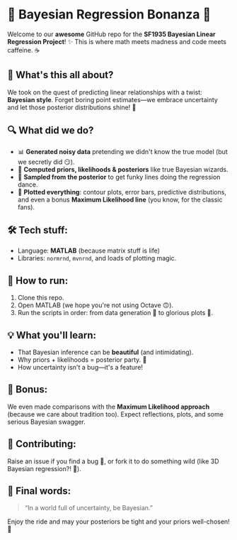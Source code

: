 # 🎯 Bayesian Regression Bonanza 🚀

Welcome to our **awesome** GitHub repo for the **SF1935 Bayesian Linear Regression Project**! ✨ This is where math meets madness and code meets caffeine. ☕

## 🧠 What's this all about?
We took on the quest of predicting linear relationships with a twist: **Bayesian style**. Forget boring point estimates—we embrace uncertainty and let those posterior distributions shine! 🌈

## 🔍 What did we do?
- 📊 **Generated noisy data** pretending we didn't know the true model (but we secretly did 😏).
- 🔮 **Computed priors, likelihoods & posteriors** like true Bayesian wizards.
- 🎲 **Sampled from the posterior** to get funky lines doing the regression dance.
- 🎯 **Plotted everything**: contour plots, error bars, predictive distributions, and even a bonus **Maximum Likelihood line** (you know, for the classic fans).

## 🛠️ Tech stuff:
- Language: **MATLAB** (because matrix stuff is life)
- Libraries: `normrnd`, `mvnrnd`, and loads of plotting magic.

## 🚦 How to run:
1. Clone this repo.
2. Open MATLAB (we hope you're not using Octave 🙃).
3. Run the scripts in order: from data generation 🧪 to glorious plots 🎨.

## 💡 What you'll learn:
- That Bayesian inference can be **beautiful** (and intimidating).
- Why priors + likelihoods = posterior party. 🥳
- How uncertainty isn't a bug—it's a feature!

## 📝 Bonus:
We even made comparisons with the **Maximum Likelihood approach** (because we care about tradition too). Expect reflections, plots, and some serious Bayesian swagger.

## 🤝 Contributing:
Raise an issue if you find a bug 🐞, or fork it to do something wild (like 3D Bayesian regression?! 👀).

## 📢 Final words:
> “In a world full of uncertainty, be Bayesian.”

Enjoy the ride and may your posteriors be tight and your priors well-chosen! 🚀
